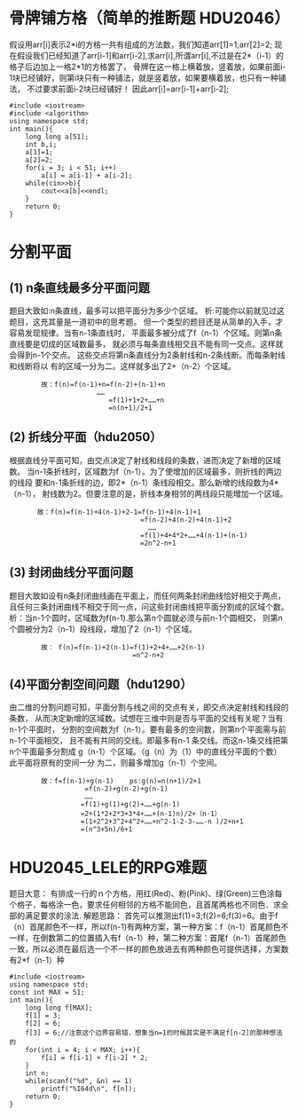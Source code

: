 # 骨牌铺方格（简单的推断题 HDU2046）
假设用arr[i]表示2\*i的方格一共有组成的方法数，我们知道arr[1]=1;arr[2]=2;
现在假设我们已经知道了arr[i-1]和arr[i-2],求arr[i],所谓arr[i],不过是在2\*（i-1）的格子后边加上一格2\*1的方格罢了，
骨牌在这一格上横着放，竖着放，如果前面i-1块已经铺好，则第i块只有一种铺法，就是竖着放，如果要横着放，也只有一种铺法，
不过要求前面i-2块已经铺好！
因此arr[i]=arr[i-1]+arr[i-2];
```
#include <iostream>
#include <algorithm>
using namespace std;
int main(){
	long long a[51];
	int b,i;
	a[1]=1;
	a[2]=2;
	for(i = 3; i < 51; i++)
		a[i] = a[i-1] + a[i-2];
	while(cin>>b){
		cout<<a[b]<<endl;
	}
    return 0;
}
```

# 分割平面
## (1) n条直线最多分平面问题
题目大致如:n条直线，最多可以把平面分为多少个区域。
析:可能你以前就见过这题目，这充其量是一道初中的思考题。
但一个类型的题目还是从简单的入手，才容易发现规律。当有n-1条直线时，
平面最多被分成了f（n-1）个区域。则第n条直线要是切成的区域数最多，
就必须与每条直线相交且不能有同一交点。这样就会得到n-1个交点。
这些交点将第n条直线分为2条射线和n-2条线断。而每条射线和线断将以
有的区域一分为二。这样就多出了2+（n-2）个区域。
```
        故：f(n)=f(n-1)+n=f(n-2)+(n-1)+n
                      ……
                         =f(1)+1+2+……+n
                         =n(n+1)/2+1
```
## (2) 折线分平面（hdu2050）
根据直线分平面可知，由交点决定了射线和线段的条数，进而决定了新增的区域数。
当n-1条折线时，区域数为f（n-1）。为了使增加的区域最多，则折线的两边的线段
要和n-1条折线的边，即2*（n-1）条线段相交。那么新增的线段数为4*（n-1），
射线数为2。但要注意的是，折线本身相邻的两线段只能增加一个区域。
```
       故：f(n)=f(n-1)+4(n-1)+2-1=f(n-1)+4(n-1)+1
                                 =f(n-2)+4(n-2)+4(n-1)+2
                                   ……
                                 =f(1)+4+4*2+……+4(n-1)+(n-1)   
                                 =2n^2-n+1
```
## (3) 封闭曲线分平面问题
题目大致如设有n条封闭曲线画在平面上，而任何两条封闭曲线恰好相交于两点，
且任何三条封闭曲线不相交于同一点，问这些封闭曲线把平面分割成的区域个数。
析：当n-1个圆时，区域数为f(n-1).那么第n个圆就必须与前n-1个圆相交，
则第n个圆被分为2（n-1）段线段，增加了2（n-1）个区域。
```
        故： f(n)=f(n-1)+2(n-1)=f(1)+2+4+……+2(n-1)
                               =n^2-n+2
```
## (4)平面分割空间问题（hdu1290）
由二维的分割问题可知，平面分割与线之间的交点有关，即交点决定射线和线段的条数，
从而决定新增的区域数。试想在三维中则是否与平面的交线有关呢？当有n-1个平面时，
分割的空间数为f（n-1）。要有最多的空间数，则第n个平面需与前n-1个平面相交，
且不能有共同的交线。即最多有n-1 条交线。而这n-1条交线把第n个平面最多分割成
g（n-1）个区域。（g（n）为（1）中的直线分平面的个数）此平面将原有的空间一分
为二，则最多增加g（n-1）个空间。
```
        故：f=f(n-1)+g(n-1)    ps:g(n)=n(n+1)/2+1
                   =f(n-2)+g(n-2)+g(n-1)
                   ……
                  =f(1)+g(1)+g(2)+……+g(n-1)
                  =2+(1*2+2*3+3*4+……+(n-1)n)/2+（n-1）
                  =(1+2^2+3^2+4^2+……+n^2-1-2-3-……-n )/2+n+1
                  =(n^3+5n)/6+1
```

# HDU2045_LELE的RPG难题

题目大意： 有排成一行的ｎ个方格，用红(Red)、粉(Pink)、绿(Green)三色涂每个格子，每格涂一色，要求任何相邻的方格不能同色，且首尾两格也不同色．求全部的满足要求的涂法.
解题思路： 首先可以推测出f(1)=3;f(2)=6;f(3)=6。由于f（n）首尾颜色不一样，所以f(n-1)有两种方案，第一种方案：f（n-1）首尾颜色不一样，在倒数第二的位置插入有f（n-1）种，第二种方案：首尾f（n-1）首尾颜色一致，所以必须在最后选一个不一样的颜色放进去有两种颜色可提供选择，方案数有2\*f（n-1）种
```
#include <iostream>
using namespace std;
const int MAX = 51;
int main(){
	long long f[MAX];
	f[1] = 3;
	f[2] = 6;
	f[3] = 6;//注意这个边界容易错，想象当n=1的时候其实是不满足f[n-2]的那种想法的
	for(int i = 4; i < MAX; i++){
		f[i] = f[i-1] + f[i-2] * 2;
	}
	int n;
	while(scanf("%d", &n) == 1)
		printf("%I64d\n", f[n]);
	return 0;
}
```
